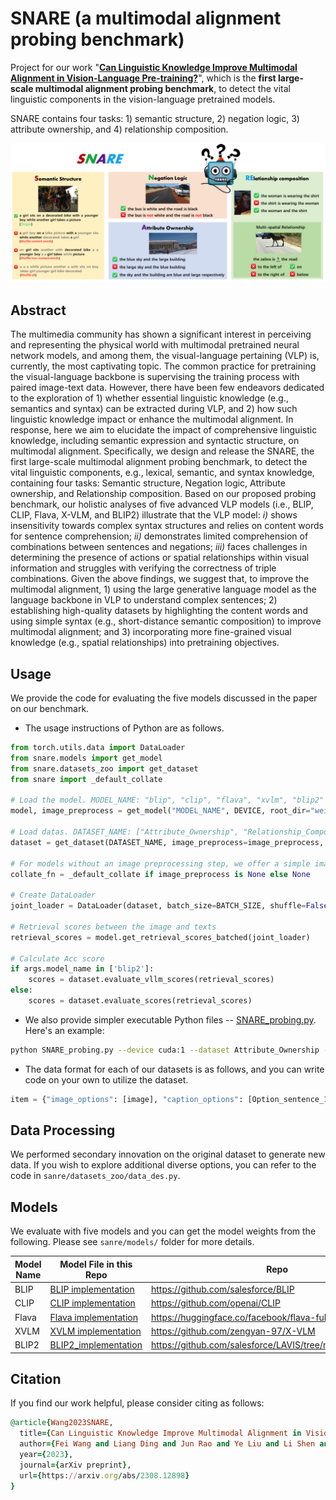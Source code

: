 # SNARE (a multimodal alignment probing benchmark)
Project for our work "[<b>Can Linguistic Knowledge Improve Multimodal Alignment in Vision-Language Pre-training?</b>](https://arxiv.org/abs/2308.12898)", which is the <b>first large-scale multimodal alignment probing benchmark</b>, to detect the vital linguistic components in the vision-language pretrained models.

SNARE contains four tasks: 1) semantic structure, 2) negation logic, 3) attribute ownership, and 4) relationship composition.  

![avatar](./img/snare.png)

## Abstract
The multimedia community has shown a significant interest in perceiving and representing the physical world with multimodal pretrained neural network models, and among them, the visual-language pertaining (VLP) is, currently, the most captivating topic. The common practice for pretraining the visual-language backbone is supervising the training process with paired image-text data. However, there have been few endeavors dedicated to the exploration of 1) whether essential linguistic knowledge (e.g., semantics and syntax) can be extracted during VLP, and 2) how such linguistic knowledge impact or enhance the multimodal alignment. In response, here we aim to elucidate the impact of comprehensive linguistic knowledge, including semantic expression and syntactic structure, on multimodal alignment. Specifically, we design and release the SNARE, the first large-scale multimodal alignment probing benchmark, to detect the vital linguistic components, e.g., lexical, semantic, and syntax knowledge, containing four tasks: Semantic structure, Negation logic, Attribute ownership, and Relationship composition. Based on our proposed probing benchmark, our holistic analyses of five advanced VLP models (i.e., BLIP, CLIP, Flava, X-VLM, and BLIP2) illustrate that the VLP model: <i>i)</i> shows insensitivity towards complex syntax structures and relies on content words for sentence comprehension; <i>ii)</i> demonstrates limited comprehension of combinations between sentences and negations; <i>iii)</i> faces challenges in determining the presence of actions or spatial relationships within visual information and struggles with verifying the correctness of triple combinations. Given the above findings, we suggest that, to improve the multimodal alignment, 1) using the large generative language model as the language backbone in VLP to understand complex sentences; 2) establishing high-quality datasets by highlighting the content words and using simple syntax (e.g., short-distance semantic composition) to improve multimodal alignment; and 3) incorporating more fine-grained visual knowledge (e.g., spatial relationships) into pretraining objectives.

## Usage
We provide the code for evaluating the five models discussed in the paper on our benchmark. 

* The usage instructions of Python are as follows.
```python
from torch.utils.data import DataLoader
from snare.models import get_model
from snare.datasets_zoo import get_dataset
from snare import _default_collate

# Load the model. MODEL_NAME: "blip", "clip", "flava", "xvlm", "blip2" 
model, image_preprocess = get_model("MODEL_NAME", DEVICE, root_dir="weight_PATH")

# Load datas. DATASET_NAME: ["Attribute_Ownership", "Relationship_Composition", "Spatial_Relationship", "Negation_Logic", "COCO_Semantic_Structure", "Flickr30k_Semantic_Structure"]
dataset = get_dataset(DATASET_NAME, image_preprocess=image_preprocess, download=True)

# For models without an image preprocessing step, we offer a simple image preprocessing method.
collate_fn = _default_collate if image_preprocess is None else None

# Create DataLoader
joint_loader = DataLoader(dataset, batch_size=BATCH_SIZE, shuffle=False, num_workers=NUM_WORKERS, collate_fn=collate_fn)

# Retrieval scores between the image and texts 
retrieval_scores = model.get_retrieval_scores_batched(joint_loader)

# Calculate Acc score
if args.model_name in ['blip2']:
    scores = dataset.evaluate_vllm_scores(retrieval_scores)
else:
    scores = dataset.evaluate_scores(retrieval_scores)
```

* We also provide simpler executable Python files -- [SNARE_probing.py](SNARE_probing.py). Here's an example:
```bash
python SNARE_probing.py --device cuda:1 --dataset Attribute_Ownership --model_name flava
```

* The data format for each of our datasets is as follows, and you can write code on your own to utilize the dataset.
```python
item = {"image_options": [image], "caption_options": [Option_sentence_1, Option_sentence_2, ...]}
```

## Data Processing
 We performed secondary innovation on the original dataset to generate new data. If you wish to explore additional diverse options, you can refer to the code in `sanre/datasets_zoo/data_des.py`.

## Models 
We evaluate with five models and you can get the model weights from the following. Please see `sanre/models/` folder for more details. 

Model Name | Model File in this Repo | Repo |
| ---| --- | --- |
BLIP | [BLIP implementation](.snare\models\blip_load.py) | https://github.com/salesforce/BLIP |
CLIP | [CLIP implementation](.snare\models\clip_load.py) | https://github.com/openai/CLIP |
Flava | [Flava implementation](.snare\models\flava_load.py) | https://huggingface.co/facebook/flava-full |
XVLM | [XVLM implementation](.snare\models\xvlm_load.py) | https://github.com/zengyan-97/X-VLM |
BLIP2 | [BLIP2_implementation](.snare\models\blip2_load.py)| https://github.com/salesforce/LAVIS/tree/main/projects/blip2|


## Citation
If you find our work helpful, please consider citing as follows:  
```ruby
@article{Wang2023SNARE,
  title={Can Linguistic Knowledge Improve Multimodal Alignment in Vision-Language Pretraining?},
  author={Fei Wang and Liang Ding and Jun Rao and Ye Liu and Li Shen and Changxing Ding},
  year={2023},
  journal={arXiv preprint},
  url={https://arxiv.org/abs/2308.12898}
}
```
